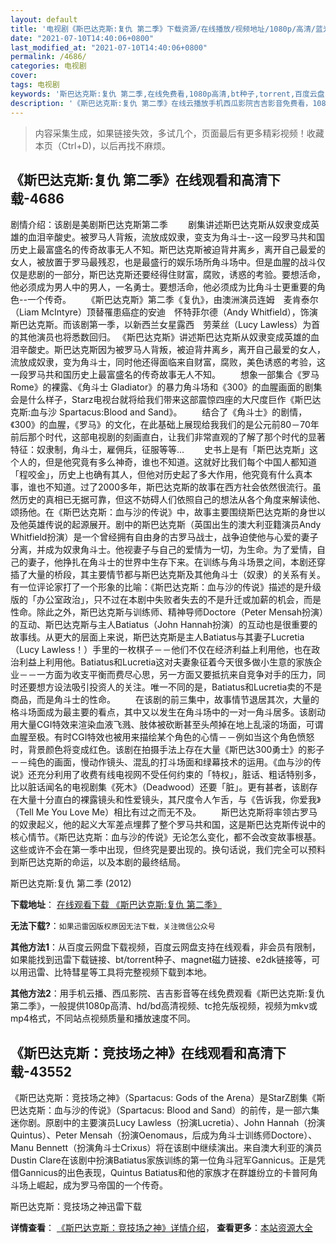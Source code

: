 ```yaml
---
layout: default
title: '电视剧《斯巴达克斯:复仇 第二季》下载资源/在线播放/视频地址/1080p/高清/蓝光'
date: "2021-07-10T14:40:06+0800"
last_modified_at: "2021-07-10T14:40:06+0800"
permalink: /4686/
categories: 电视剧
cover:
tags: 电视剧
keywords: '斯巴达克斯:复仇 第二季,在线免费看,1080p高清,bt种子,torrent,百度云盘,magnet,磁力链,迅雷下载资源'
description: '《斯巴达克斯:复仇 第二季》在线云播放手机西瓜影院吉吉影音免费看，1080p高清bd/hd未删减完整版和tc抢先枪版，mkv/mp4格式，附带bt/torrent种子、magnet/磁力链、百度云盘、网盘资源迅雷下载链接'
---
```


>内容采集生成，如果链接失效，多试几个，页面最后有更多精彩视频！收藏本页（Ctrl+D)，以后再找不麻烦。


## 《斯巴达克斯:复仇 第二季》在线观看和高清下载-4686

剧情介绍：该剧是美剧斯巴达克斯第二季   　　剧集讲述斯巴达克斯从奴隶变成英雄的血泪辛酸史。被罗马人背叛，流放成奴隶，变支为角斗士--这一段罗马共和国历史上最富盛名的传奇故事无人不知。斯巴达克斯被迫背井离乡，离开自己最爱的女人，被放置于罗马最残忍，也是最盛行的娱乐场所角斗场中。但是血腥的战斗仅仅是悲剧的一部分，斯巴达克斯还要经得住财富，腐败，诱惑的考验。要想活命，他必须成为男人中的男人，一名勇士。要想活命，他必须成为比角斗士更重要的角色--一个传奇。   　　《斯巴达克斯》第二季《复仇》，由澳洲演员连姆　麦肯泰尔（Liam McIntyre）顶替罹患癌症的安迪　怀特菲尔德（Andy Whitfield），饰演斯巴达克斯。而该剧第一季，以新西兰女星露西　劳莱丝（Lucy Lawless）为首的其他演员也将悉数回归。 《斯巴达克斯》讲述斯巴达克斯从奴隶变成英雄的血泪辛酸史。斯巴达克斯因为被罗马人背叛，被迫背井离乡，离开自己最爱的女人，流放成奴隶，变为角斗士，同时他还得面临来自财富，腐败，美色诱惑的考验，这一段罗马共和国历史上最富盛名的传奇故事无人不知。   　　想象一部集合《罗马 Rome》的裸露、《角斗士 Gladiator》的暴力角斗场和《300》的血腥画面的剧集会是什么样子，Starz电视台就将给我们带来这部震惊四座的大尺度巨作《斯巴达克斯:血与沙 Spartacus:Blood and Sand》。   　　结合了《角斗士》的剧情，《300》的血腥，《罗马》的文化，在此基础上展现给我我们的是公元前80－70年前后那个时代，这部电视剧的刻画直白，让我们非常直观的了解了那个时代的显著特征：奴隶制，角斗士，雇佣兵，征服等等...   　　史书上是有「斯巴达克斯」这个人的，但是他究竟有多么神奇，谁也不知道。这就好比我们每个中国人都知道「程咬金」，历史上也确有其人，但他对历史起了多大作用，他究竟有什么真本事，谁也不知道。过了2000多年，斯巴达克斯的故事在西方社会依然很流行。虽然历史的真相已无据可靠，但这不妨碍人们依照自己的想法从各个角度来解读他、颂扬他。在《斯巴达克斯：血与沙的传说》中，故事主要围绕斯巴达克斯的身世以及他英雄传说的起源展开。剧中的斯巴达克斯（英国出生的澳大利亚籍演员Andy Whitfield扮演）是一个曾经拥有自由身的古罗马战士，战争迫使他与心爱的妻子分离，并成为奴隶角斗士。他视妻子与自己的爱情为一切，为生命。为了爱情，自己的妻子，他挣扎在角斗士的世界中生存下来。在训练与角斗场景之间，本剧还穿插了大量的桥段，其主要情节都与斯巴达克斯及其他角斗士（奴隶）的关系有关。有一位评论家打了一个形象的比喻：《斯巴达克斯：血与沙的传说》描述的是升级版的「办公室政治」，只不过在本剧中失败者失去的不是升迁或加薪的机会，而是性命。除此之外，斯巴达克斯与训练师、精神导师Doctore（Peter Mensah扮演）的互动、斯巴达克斯与主人Batiatus（John Hannah扮演）的互动也是很重要的故事线。从更大的层面上来说，斯巴达克斯是主人Batiatus与其妻子Lucretia（Lucy Lawless！）手里的一枚棋子－－他们不仅在经济利益上利用他，也在政治利益上利用他。Batiatus和Lucretia这对夫妻象征着今天很多做小生意的家族企业－－一方面为收支平衡而费尽心思，另一方面又要抵抗来自竞争对手的压力，同时还要想方设法吸引投资人的关注。唯一不同的是，Batiatus和Lucretia卖的不是商品，而是角斗士的性命。   　　在该剧的前三集中，故事情节退居其次，大量的格斗场面成为最主要的看点，其中又以发生在角斗场中的一对一角斗居多。该剧动用大量CGI特效来渲染血液飞溅、肢体被砍断甚至头颅掉在地上乱滚的场面，可谓血腥至极。有时CGI特效也被用来描绘某个角色的心情－－例如当这个角色愤怒时，背景颜色将变成红色。该剧在拍摄手法上存在大量《斯巴达300勇士》的影子－－纯色的画面，慢动作镜头、混乱的打斗场面和绿幕技术的运用。《血与沙的传说》还充分利用了收费有线电视网不受任何约束的「特权」，脏话、粗话特别多，比以脏话闻名的电视剧集《死木》（Deadwood）还要「脏」。更有甚者，该剧存在大量十分直白的裸露镜头和性爱镜头，其尺度令人乍舌，与《告诉我，你爱我》（Tell Me You Love Me）相比有过之而无不及。   　　斯巴达克斯将率领古罗马的奴隶起义，他的起义大军差点埋葬了整个罗马共和国，这是斯巴达克斯传说中的核心情节。《斯巴达克斯：血与沙的传说》无论怎么变化，都不会改变故事根基。这些或许不会在第一季中出现，但终究是要出现的。换句话说，我们完全可以预料到斯巴达克斯的命运，以及本剧的最终结局。


斯巴达克斯:复仇 第二季 (2012)

**下载地址**： [在线观看下载 《斯巴达克斯:复仇 第二季》](https://www.btbtdy.me/btdy/dy1258.html) 


**无法下载?**：`如果迅雷因版权原因无法下载，关注微信公众号 `

**其他方法1**：从百度云网盘下载视频，百度云网盘支持在线观看，非会员有限制，如果能找到迅雷下载链接、bt/torrent种子、magnet磁力链接、e2dk链接等，可以用迅雷、比特彗星等工具将完整视频下载到本地。

**其他方法2**：用手机云播、西瓜影院、吉吉影音等在线免费观看《斯巴达克斯:复仇 第二季》，一般提供1080p高清、hd/bd高清视频、tc抢先版视频，视频为mkv或mp4格式，不同站点视频质量和播放速度不同。


## 《斯巴达克斯：竞技场之神》在线观看和高清下载-43552

《斯巴达克斯：竞技场之神》（Spartacus: Gods of the Arena）是StarZ剧集《斯巴达克斯：血与沙的传说》（Spartacus: Blood and Sand）的前传，是一部六集迷你剧。原剧中的主要演员Lucy Lawless（扮演Lucretia）、John Hannah（扮演Quintus）、Peter Mensah（扮演Oenomaus，后成为角斗士训练师Doctore）、Manu Bennett（扮演角斗士Crixus）将在该剧中继续演出。来自澳大利亚的演员Dustin Clare在该剧中扮演Batiatus家族训练的第一位角斗冠军Gannicus。正是凭借Gannicus的出色表现，Quintus Batiatus和他的家族才在群雄纷立的卡普阿角斗场上崛起，成为罗马帝国的一个传奇。


斯巴达克斯：竞技场之神迅雷下载

**详情查看**： [《斯巴达克斯：竞技场之神》详情介绍](/movie/43552/)， **查看更多**：[本站资源大全](/movie/t/all/)

